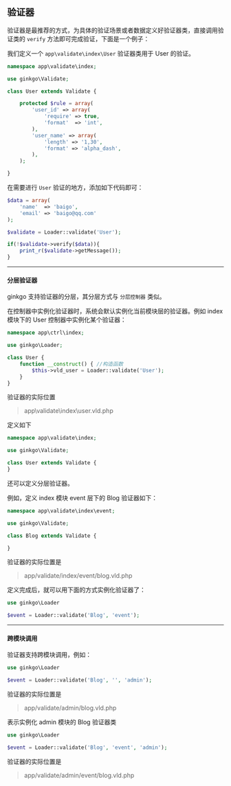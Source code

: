 ## 验证器

验证器是最推荐的方式，为具体的验证场景或者数据定义好验证器类，直接调用验证类的 `verify` 方法即可完成验证，下面是一个例子：

我们定义一个 `app\validate\index\User` 验证器类用于 User 的验证。

``` php
namespace app\validate\index;

use ginkgo\Validate;

class User extends Validate {

    protected $rule = array(
        'user_id' => array(
            'require' => true,
            'format'  => 'int',
        ),
        'user_name' => array(
            'length' => '1,30',
            'format' => 'alpha_dash',
        ),
    );

}
```

在需要进行 `User` 验证的地方，添加如下代码即可：

``` php
$data = array(
    'name'  => 'baigo',
    'email' => 'baigo@qq.com'
);

$validate = Loader::validate('User');

if(!$validate->verify($data)){
    print_r($validate->getMessage());
}
```

----------

#### 分层验证器

ginkgo 支持验证器的分层，其分层方式与 `分层控制器` 类似。

在控制器中实例化验证器时，系统会默认实例化当前模块层的验证器。例如 index 模块下的 User 控制器中实例化某个验证器：

``` php
namespace app\ctrl\index;

use ginkgo\Loader;

class User {
    function __construct() { //构造函数
        $this->vld_user = Loader::validate('User');
    }
}
```

验证器的实际位置

> app\validate\index\user.vld.php

定义如下

``` php
namespace app\validate\index;

use ginkgo\Validate;

class User extends Validate {
}
```

还可以定义分层验证器。

例如，定义 index 模块 event 层下的 Blog 验证器如下：

``` php
namespace app\validate\index\event;

use ginkgo\Validate;

class Blog extends Validate {

}
```

验证器的实际位置是

> app/validate/index/event/blog.vld.php

定义完成后，就可以用下面的方式实例化验证器了：

``` php
use ginkgo\Loader

$event = Loader::validate('Blog', 'event');
```
----------

#### 跨模块调用

验证器支持跨模块调用，例如：

``` php
use ginkgo\Loader

$event = Loader::validate('Blog', '', 'admin');
```

验证器的实际位置是

> app/validate/admin/blog.vld.php

表示实例化 admin 模块的 Blog 验证器类

``` php
use ginkgo\Loader

$event = Loader::validate('Blog', 'event', 'admin');
```

验证器的实际位置是

> app/validate/admin/event/blog.vld.php